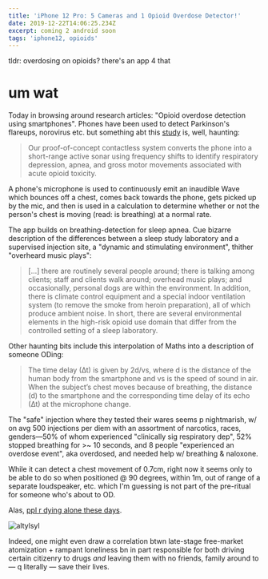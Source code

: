 ```yaml
---
title: 'iPhone 12 Pro: 5 Cameras and 1 Opioid Overdose Detector!'
date: 2019-12-22T14:06:25.234Z
excerpt: coming 2 android soon
tags: 'iphone12, opioids'
---
```

tldr: overdosing on opioids? there's an app 4 that

# um wat

Today in browsing around research articles: "Opioid overdose detection using smartphones". Phones have been used to detect Parkinson's flareups, norovirus etc. but something abt this [study](https://stm.sciencemag.org/content/11/474/eaau8914?intcmp=trendmd-stm) is, well, haunting:

> Our proof-of-concept contactless system converts the phone into a short-range active sonar using frequency shifts to identify respiratory depression, apnea, and gross motor movements associated with acute opioid toxicity.

A phone's microphone is used to continuously emit an inaudible Wave which bounces off a chest, comes back towards the phone, gets picked up by the mic, and then is used in a calculation to determine whether or not the person's chest is moving (read: is  breathing) at a normal rate. 

The app builds on breathing-detection for sleep apnea. Cue bizarre description of the differences between a sleep study laboratory and a supervised injection site, a "dynamic and stimulating environment", thither "overheard music plays":

> [...] there are routinely several people around; there is talking among clients; staff and clients walk around; overhead music plays; and occasionally, personal dogs are within the environment. In addition, there is climate control equipment and a special indoor ventilation system (to remove the smoke from heroin preparation), all of which produce ambient noise. In short, there are several environmental elements in the high-risk opioid use domain that differ from the controlled setting of a sleep laboratory. 

Other haunting bits include this interpolation of Maths into a description of someone ODing: 

> The time delay (∆t) is given by 2d/vs, where d is the distance of the human body from the smartphone and vs is the speed of sound in air. When the subject’s chest moves because of breathing, the distance (d) to the smartphone and the corresponding time delay of its echo (∆t) at the microphone change.

The "safe" injection where they tested their wares seems p nightmarish, w/ on avg 500 injections per diem with an assortment of narcotics, races, genders—50% of whom experienced "clinically sig respiratory dep", 52% stopped breathing for >~ 10 seconds, and 8 people "experienced an overdose event", aka overdosed, and needed help w/ breathing & naloxone. 

While it can detect a chest movement of 0.7cm, right now it seems only to be able to do so when positioned @ 90 degrees, within 1m, out of range of a separate loudspeaker, etc. which I'm guessing is not part of the pre-ritual for someone who's about to OD. 

Alas, [ppl r dying alone these days](https://www.nytimes.com/2019/12/19/us/grandma-for-christmas.html?algo=top_conversion&fellback=true&imp_id=388011822&imp_id=207339169&action=click&module=editorsPicks&pgtype=Article&region=Footer).

﻿![altylsyl](https://res.cloudinary.com/cloudimgts/image/upload/v1577021380/cli-upload/zfyzooeetaz7zjsaj6xu.png)
<br>

Indeed, one might even draw a correlation btwn late-stage free-market atomization + rampant loneliness bn in part responsible for both driving certain citizenry to drugs _and_ leaving them with no friends, family around to — q literally — save their lives.




